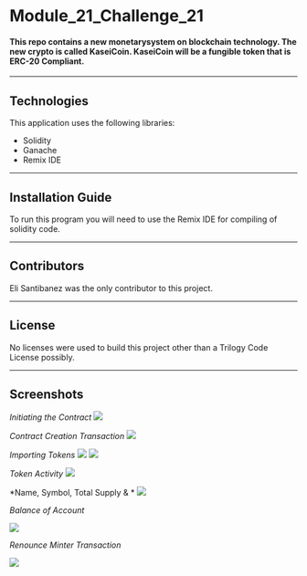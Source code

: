 # Module_21_Challenge_21
#### This repo contains a new monetarysystem on blockchain technology. The new crypto is called KaseiCoin. KaseiCoin will be a fungible token that is ERC-20 Compliant. 

---

## Technologies

This application uses the following libraries:
* Solidity
* Ganache
* Remix IDE


---

## Installation Guide

To run this program you will need to use the Remix IDE for compiling of solidity code. 

---

## Contributors

Eli Santibanez was the only contributor to this project. 

---

## License

No licenses were used to build this project other than a Trilogy Code License possibly. 

---

## Screenshots
*Initiating the Contract*
![](https://github.com/eliassantibanez/Module_21_Challenge_21/blob/main/Screenshots/Screen%20Shot%202022-02-17%20at%206.20.42%20PM.png)


*Contract Creation Transaction*
![](https://github.com/eliassantibanez/Module_21_Challenge_21/blob/main/Screenshots/Screen%20Shot%202022-02-17%20at%206.22.49%20PM.png)


*Importing Tokens*
![](https://github.com/eliassantibanez/Module_21_Challenge_21/blob/main/Screenshots/Screen%20Shot%202022-02-17%20at%206.28.49%20PM.png)
![](https://github.com/eliassantibanez/Module_21_Challenge_21/blob/main/Screenshots/Screen%20Shot%202022-02-17%20at%206.28.56%20PM.png)


*Token Activity*
![](https://github.com/eliassantibanez/Module_21_Challenge_21/blob/main/Screenshots/Screen%20Shot%202022-02-17%20at%206.29.04%20PM.png)


*Name, Symbol, Total Supply & *
![](https://github.com/eliassantibanez/Module_21_Challenge_21/blob/main/Screenshots/Screen%20Shot%202022-02-17%20at%206.29.54%20PM.png)


*Balance of Account*

![](https://github.com/eliassantibanez/Module_21_Challenge_21/blob/main/Screenshots/Screen%20Shot%202022-02-17%20at%206.30.03%20PM.png)


*Renounce Minter Transaction*

![](https://github.com/eliassantibanez/Module_21_Challenge_21/blob/main/Screenshots/Screen%20Shot%202022-02-17%20at%206.27.08%20PM.png)





